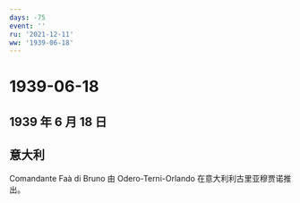 ```yaml
---
days: -75
event: ''
ru: '2021-12-11'
ww: '1939-06-18'
---
```


# 1939-06-18

## 1939 年 6 月 18 日

## 意大利

Comandante Faà di Bruno 由 Odero-Terni-Orlando
在意大利利古里亚穆贾诺推出。
